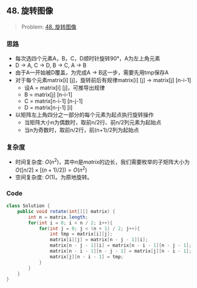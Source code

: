 ## 48. 旋转图像

> Problem: [48. 旋转图像](https://leetcode.cn/problems/rotate-image/description/)

### 思路

- 每次选四个元素A，B，C，D顺时针旋转90°，A为左上角元素
- D -> A, C -> D, B -> C, A -> B
- 由于A一开始被D覆盖，为完成A -> B这一步，需要先用tmp保存A
- 对于每个元素matrix[i] [j]，旋转前后有规律matrix[i] [j] -> matrix[j] [n-i-1]
  - 设A = matrix[i] [j]，可推导出规律
  - B = matrix[j] [n-i-1]
  - C = matrix[n-i-1] [n-j-1]
  - D = matrix[n-j-1] [i]
- 以矩阵左上角四分之一部分的每个元素为起点执行旋转操作
  - 当矩阵大小n为偶数时，取前n/2行、前n/2列元素为起始点
  - 当n为奇数时，取前n/2行，前(n+1)/2列为起始点

### 复杂度

- 时间复杂度: $O(n^2)$，其中$n$是$matrix$的边长，我们需要枚举的子矩阵大小为$O([n/2]×[(n+1)/2])=O(n^2)$
- 空间复杂度: $O(1)$。为原地旋转。

### Code

```java
class Solution {
    public void rotate(int[][] matrix) {
        int n = matrix.length;
        for(int i = 0; i < n / 2; i++){
            for(int j = 0; j < (n + 1) / 2; j++){
                int tmp = matrix[i][j];
                matrix[i][j] = matrix[n - j - 1][i];
                matrix[n - j - 1][i] = matrix[n - i - 1][n - j - 1];
                matrix[n - i - 1][n - j - 1] = matrix[j][n - i - 1];
                matrix[j][n - i - 1] = tmp;
            }
        }
    }
}
```

## 